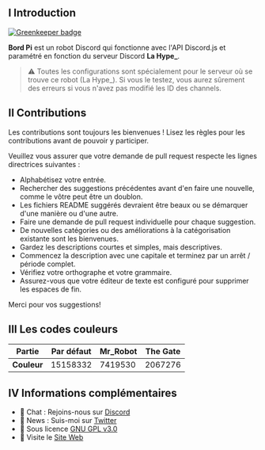 ## I Introduction

[![Greenkeeper badge](https://badges.greenkeeper.io/thomasbnt/Bord-Pi.svg)](https://greenkeeper.io/)

**Bord Pi** est un robot Discord qui fonctionne avec l'API Discord.js et paramétré en fonction du serveur Discord **La Hype_**.

> ⚠ Toutes les configurations sont spécialement pour le serveur où se trouve ce robot (La Hype_). Si vous le testez, vous aurez sûrement des erreurs si vous n'avez pas modifié les ID des channels.


## II Contributions

Les contributions sont toujours les bienvenues ! Lisez les règles pour les contributions avant de pouvoir y participer.


Veuillez vous assurer que votre demande de pull request respecte les lignes directrices suivantes :

- Alphabétisez votre entrée.
- Rechercher des suggestions précédentes avant d'en faire une nouvelle, comme le vôtre peut être un doublon.
- Les fichiers README suggérés devraient être beaux ou se démarquer d'une manière ou d'une autre.
- Faire une demande de pull request individuelle pour chaque suggestion.
- De nouvelles catégories ou des améliorations à la catégorisation existante sont les bienvenues.
- Gardez les descriptions courtes et simples, mais descriptives.
- Commencez la description avec une capitale et terminez par un arrêt / période complet.
- Vérifiez votre orthographe et votre grammaire.
- Assurez-vous que votre éditeur de texte est configuré pour supprimer les espaces de fin.

Merci pour vos suggestions!


## III Les codes couleurs

| **Partie**  | Par défaut | Mr_Robot | The Gate |
|---------|------------|----------|----------|
| **Couleur** | 15158332   | 7419530  | 2067276  |

## IV Informations complémentaires



- 💬  Chat : Rejoins-nous sur [Discord](https://www.thomasbnt.fr/discord/)
- 📣  News : Suis-moi sur [Twitter](https://twitter.com/Hyprimort)
- 📕  Sous licence [GNU GPL v3.0](LICENSE)
- 🔗  Visite le [Site Web](https://www.thomasbnt.fr)
